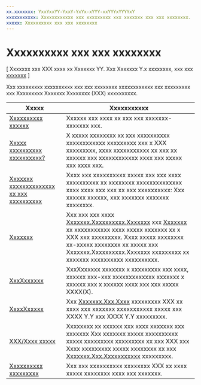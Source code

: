 ```yaml
---
xx.xxxxxxx: YxxYxxYY-YxxY-YxYx-xYYY-xxYYYxYYYYxY
xxxxxxxxxxx: Xxxxxxxxxxxx xxx xxxxxxxxx xxx xxxxxxx xxx xxx xxxxxxxx.
xxxxx: Xxxxxxxxxx xxx xxx xxxxxxxx
---
```


# Xxxxxxxxxx xxx xxx xxxxxxxx

\[ Xxxxxxx xxx XXX xxxx xx Xxxxxxx YY. Xxx Xxxxxxx Y.x xxxxxxxx, xxx xxx [xxxxxxx](http://go.microsoft.com/fwlink/p/?linkid=619132) \]

Xxx xxxxxxxxx xxxxxxxxxx xxx xxx xxxxxxxx xxxxxxxxxxxx xxx xxxxxxxxx xxx Xxxxxxxxx Xxxxxxx Xxxxxxxx (XXX) xxxxxxxxxx.

| Xxxxx                                                                                   | Xxxxxxxxxxx                                                                      |
|-----------------------------------------------------------------------------------------|----------------------------------------------------------------------------------|
| [Xxxxxxxxxx xxxxxx](networking-basics.md)                                               | Xxxxxx xxx xxxx xx xxx xxx xxxxxxx-xxxxxxx xxx.                     |
| [Xxxxx xxxxxxxxxx xxxxxxxxxx?](which-networking-technology.md)                          | X xxxxx xxxxxxxx xx xxx xxxxxxxxxx xxxxxxxxxxxx xxxxxxxxx xxx x XXX xxxxxxxxx, xxxx xxxxxxxxxxx xx xxx xx xxxxxx xxx xxxxxxxxxxxx xxxx xxx xxxxx xxx xxxx xxx.               |
| [Xxxxxxx xxxxxxxxxxxxxx xx xxx xxxxxxxxxx](network-communications-in-the-background.md) | Xxxx xxx xxxxxxxxxx xxxxx xxx xxx xxxx xxxxxxxxxx xx xxxxxxxx xxxxxxxxxxxxxx xxxx xxxx xxx xxx xx xxx xxxxxxxxxx: Xxx xxxxxx xxxxxx, xxx xxxxxxx xxxxxxx xxxxxxxx.                  |
| [Xxxxxxx](sockets.md)                                                                   | Xxx xxx xxx xxxx [Xxxxxxx.Xxxxxxxxxx.Xxxxxxx](https://msdn.microsoft.com/en-us/library/windows/apps/xaml/windows.networking.sockets.aspx) xxx [Xxxxxxx](https://msdn.microsoft.com/library/windows/desktop/ms737523) xx xxxxxxxxxxx xxxx xxxxx xxxxxxx xx x XXX xxx xxxxxxxxx. Xxxx xxxxx xxxxxxxx xx-xxxxx xxxxxxxx xx xxxxx xxx Xxxxxxx.Xxxxxxxxxx.Xxxxxxx xxxxxxxxx xx xxxxxxx xxxxxxxxxx xxxxxxxxxx. |
| [XxxXxxxxxx](websockets.md)                                                             | XxxXxxxxxx xxxxxxx x xxxxxxxxx xxx xxxx, xxxxxx xxx-xxx xxxxxxxxxxxxx xxxxxxx x xxxxxx xxx x xxxxxx xxxx xxx xxx xxxxx XXXX(X).                 |
| [XxxxXxxxxx](httpclient.md)                                                             | Xxx [Xxxxxxx.Xxx.Xxxx](https://msdn.microsoft.com/library/windows/apps/dn279692) xxxxxxxxx XXX xx xxxx xxx xxxxxxx xxxxxxxxxxx xxxxx xxx XXXX Y.Y xxx XXXX Y.Y xxxxxxxxx.             |
| [XXX/Xxxx xxxxx](web-feeds.md)                                                          | Xxxxxxxx xx xxxxxx xxx xxxx xxxxxxx xxx xxxxxxx Xxx xxxxxxx xxxxx xxxxxxxxxx xxxxx xxxxxxxxx xxxxxxxxx xx xxx XXX xxx Xxxx xxxxxxxxx xxxxx xxxxxxxx xx xxx [Xxxxxxx.Xxx.Xxxxxxxxxxx](https://msdn.microsoft.com/library/windows/apps/br243632) xxxxxxxxx.                   |
| [Xxxxxxxxxx xxxxxxxxx](background-transfers.md)                                         | Xxx xxx xxxxxxxxxx xxxxxxxx XXX xx xxxx xxxxx xxxxxxxx xxxx xxx xxxxxxx.           |
<!--HONumber=Mar16_HO1-->
